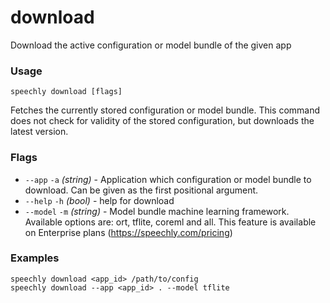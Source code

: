 # download

Download the active configuration or model bundle of the given app

### Usage

```
speechly download [flags]
```

Fetches the currently stored configuration or model bundle. This command does not check for validity of the stored configuration, but downloads the latest version.

### Flags

* `--app` `-a` _(string)_ - Application which configuration or model bundle to download. Can be given as the first positional argument.
* `--help` `-h` _(bool)_ - help for download
* `--model` `-m` _(string)_ - Model bundle machine learning framework. Available options are: ort, tflite, coreml and all. This feature is available on Enterprise plans (https://speechly.com/pricing)

### Examples

```
speechly download <app_id> /path/to/config
speechly download --app <app_id> . --model tflite
```
